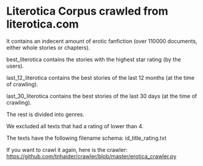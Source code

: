 # Literotica Corpus crawled from literotica.com 
It contains an indecent amount of erotic fanfiction (over 110000 documents, either whole stories or chapters).

best_literotica contains the stories with the highest star rating (by the users).

last_12_literotica contains the best stories of the last 12 months (at the time of crawling).

last_30_literotica contains the best stories of the last 30 days (at the time of crawling).

The rest is divided into genres.

We excluded all texts that had a rating of lower than 4.

The texts have the following filename schema:
id_title_rating.txt

If you want to crawl it again, here is the crawler:
https://github.com/tnhaider/crawler/blob/master/erotica_crawler.py

